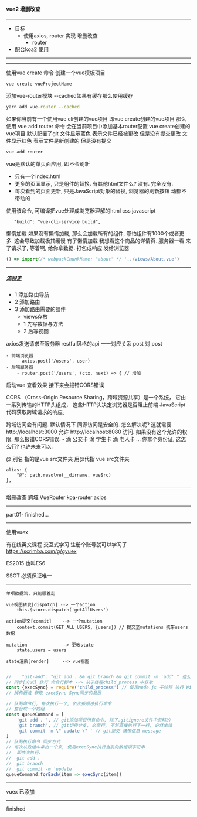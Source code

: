 #### vue2 增删改查

---

 - 目标
   - 使用axios, router 实现 增删改查
     - router
 - 配合koa2 使用

---
---

使用vue create 命令 创建一个vue模板项目
```cmd
vue create vueProjectName
```

添加vue-router模块 --cached如果有缓存那么使用缓存
```cmd
yarn add vue-router --cached
```

如果你当前有一个使用vue cli创建的vue项目 即vue create创建的vue项目
那么使用 vue add router 命令 会在当前项目中添加基本router配置
vue create创建的vue项目 默认配置了git
文件显示蓝色 表示文件已经被更改 但是没有提交更改
文件显示红色 表示文件是新创建的 但是没有提交
```cmd
vue add router
```

vue是默认的单页面应用, 即不会刷新
 - 只有一个index.html
 - 更多的页面显示, 只是组件的替换. 有其他html文件么? 没有. 完全没有.
 - 每次看到的页面更新, 只是JavaScript对象的替换, 浏览器的刷新按钮 动都不带动的

使用该命令, 可编译把vue处理成浏览器理解的html css javascript
```text
   "build": "vue-cli-service build",
```


懒惰加载
如果没有懒惰加载, 那么会加载所有的组件, 哪怕组件有1000个或者更多. 这会导致加载极其缓慢
有了懒惰加载 我想看这个商品的详情页. 服务器一看 来了请求了, 等着啊, 给你拿数据. 打包成响应 发给浏览器
```javascript
() => import(/* webpackChunkName: "about" */ '../views/About.vue')
```

---

##### 流程走

 - 1 添加路由导航
 - 2 添加路由
 - 3 添加路由需要的组件
   - views存放
   - 1 先写数据与方法
   - 2 后写视图

axios发送请求至服务器 restful风格的api
一一对应关系 post 对 post
    
    - 前端浏览器
        - axios.post('/users', user)
    - 后端服务器
        - router.post('/users', (ctx, next) => { // 增加

启动vue 查看效果
    接下来会报错CORS错误

CORS （Cross-Origin Resource Sharing，跨域资源共享）是一个系统，
它由一系列传输的HTTP头组成，
这些HTTP头决定浏览器是否阻止前端 JavaScript 代码获取跨域请求的响应。

跨域访问会有问题. 默认情况下 同源访问是安全的. 
怎么解决呢?
这就需要http://localhost:3000 允许 http://localhost:8080 访问.
    如果没有这个允许的权限, 那么报错CORS错误.
    - 滴 公交卡 滴 学生卡 滴 老人卡 ... 你拿个身份证, 这怎么行? 也许未来可以.

@ 别名 指的是vue src文件夹
用@代指 vue src文件夹
```text
alias: {
    "@": path.resolve(__dirname, vueSrc)
},
```



---

增删改查
跨域
VueRouter
koa-router
axios

---

part01- finished...

---

使用vuex

有在线英文课程 交互式学习 注册个账号就可以学习了
https://scrimba.com/g/gvuex

ES2015 也叫ES6

SSOT 必须保证唯一

---

```text
单项数据流, 只能顺着走

vue视图转发[dispatch] --> 一个action
    this.$store.dispatch('getAllUsers')
    
action提交[commit]    --> 一个mutation
    context.commit(GET_ALL_USERS, {users}) // 提交至mutations 携带users数据
    
mutation             --> 更改state
    state.users = users
    
state渲染[render]     --> vue视图
    

```

```javascript
//    "git-add": "git add . && git branch && git commit -m 'add' " 这么做也是可以的
// 同步[方式] 执行 命令行脚本 --> 从子线程child_process 中获取
const {execSync} = require('child_process') // 使用node.js 子线程 执行 Windows命令行
// 解构语法 获取 execSync Sync同步的意思

// 队列命令行, 每次执行一个, 依次按顺序执行命令
// 整合成一个数组
const queueCommand = [
	'git add . ', // git添加项目所有命令, 除了.gitignore文件中忽略的
	'git branch', // git切换分支, 必需行, 不然直接执行下一行, 必然出错
	`git commit -m \" update \" ` // git提交 携带信息 message
]
// 队列执行命令 同步方式
// 每次从数组中拿出一个来, 使用execSync执行当前的数组项字符串
//  即依次执行.
//  git add .
//  git branch
//  git commit -m 'update'
queueCommand.forEach(item => execSync(item))


```

---

vuex 已添加

---

finished














